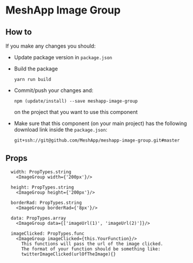# MeshApp Image Group

## How to

If you make any changes you should:

- Update package version in `package.json`
- Build the package
  ```
  yarn run build
  ```

- Commit/push your changes and:
    ```
    npm (update/install) --save meshapp-image-group
    ```
    on the project that you want to use this component

- Make sure that this component (on your main project) has the following download link inside the `package.json`:
    ```
    git+ssh://git@github.com/MeshApp/meshapp-image-group.git#master
    ```

## Props

```
  width: PropTypes.string
    <ImageGroup width={'200px'}/>

  height: PropTypes.string
    <ImageGroup height={'200px'}/>

  borderRad: PropTypes.string
    <ImageGroup borderRad={'8px'}/>

  data: PropTypes.array
    <ImageGroup data={['imageUrl(1)', 'imageUrl(2)']}/>

  imageClicked: PropTypes.func
    <ImageGroup imageClicked={this.YourFunction}/>
      This functions will pass the url of the image clicked. 
      The format of your function should be something like:
      twitterImageClicked(urlOfTheImage){}
```
